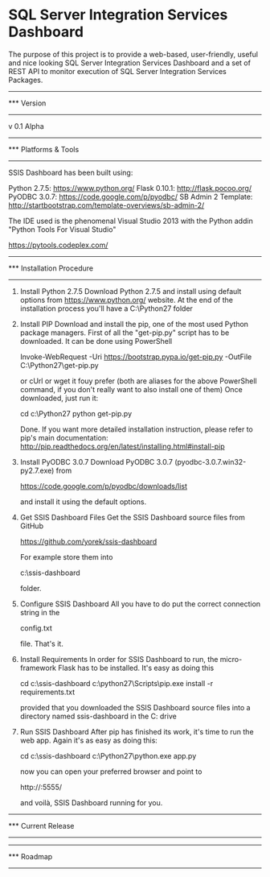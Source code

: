 SQL Server Integration Services Dashboard
=========================================

The purpose of this project is to provide a web-based, user-friendly, useful and nice looking SQL Server Integration Services Dashboard and a set of REST API to monitor execution of SQL Server Integration Services Packages.

***
*** Version 
***

v 0.1 Alpha

***
*** Platforms & Tools 
***

SSIS Dashboard has been built using:

Python 2.7.5: https://www.python.org/ 
Flask 0.10.1: http://flask.pocoo.org/ 
PyODBC 3.0.7: https://code.google.com/p/pyodbc/
SB Admin 2 Template: http://startbootstrap.com/template-overviews/sb-admin-2/

The IDE used is the phenomenal Visual Studio 2013 with the Python addin "Python Tools For Visual Studio"

https://pytools.codeplex.com/

***
*** Installation Procedure
***

1. Install Python 2.7.5
	Download Python 2.7.5 and install using default options from https://www.python.org/ website.
	At the end of the installation process you'll have a C:\Python27 folder

2. Install PIP
	Download and install the pip, one of the most used Python package managers. First of all the "get-pip.py" script has to be downloaded. It can be done using PowerShell

	Invoke-WebRequest -Uri https://bootstrap.pypa.io/get-pip.py -OutFile C:\Python27\get-pip.py

	or cUrl or wget it fouy prefer (both are aliases for the above PowerShell command, if you don't really want to also install one of them)
	Once downloaded, just run it:

	cd c:\Python27
	python get-pip.py

	Done.
	If you want more detailed installation instruction, please refer to pip's main documentation:
	http://pip.readthedocs.org/en/latest/installing.html#install-pip


3. Install PyODBC 3.0.7
	Download PyODBC 3.0.7 (pyodbc-3.0.7.win32-py2.7.exe) from 
	
	https://code.google.com/p/pyodbc/downloads/list 

	and install it using the default options.
	
4. Get SSIS Dashboard Files
	Get the SSIS Dashboard source files from GitHub
	
	https://github.com/yorek/ssis-dashboard 

	For example store them into 
	
	c:\ssis-dashboard

	folder.
	
5. Configure SSIS Dashboard
	All you have to do put the correct connection string in the 
	
	config.txt 
	
	file. That's it.

5. Install Requirements
	In order for SSIS Dashboard to run, the micro-framework Flask has to be installed. It's easy as doing this
	
	cd c:\ssis-dashboard
	c:\python27\Scripts\pip.exe install -r requirements.txt

	provided that you downloaded the SSIS Dashboard source files into a directory named ssis-dashboard in the C: drive
	
6. Run SSIS Dashboard
	After pip has finished its work, it's time to run the web app.  Again it's as easy as doing this:
	
	cd c:\ssis-dashboard
	c:\Python27\python.exe app.py
	
	now you can open your preferred browser and point to 
	
	http://<your-machine-ip>:5555/
	
	and voilà, SSIS Dashboard running for you.
	

***
*** Current Release 
***

***
*** Roadmap 
***